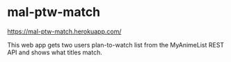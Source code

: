 # mal-ptw-match
https://mal-ptw-match.herokuapp.com/

This web app gets two users plan-to-watch list from the MyAnimeList REST API and shows what titles match.
